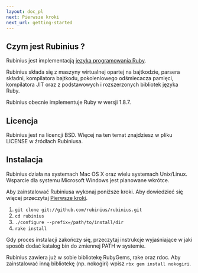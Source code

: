 ```yaml
---
layout: doc_pl
next: Pierwsze kroki
next_url: getting-started
---
```


## Czym jest Rubinius ?

Rubinius jest implementacją [języka programowania Ruby](http://ruby-lang.org).

Rubinius składa się z maszyny wirtualnej opartej na bajtkodzie,
parsera składni, kompilatora bajtkodu, pokoleniowego odśmiecacza
pamięci, kompilatora JIT oraz z podstawowych i rozszerzonych bibliotek
języka Ruby.

Rubinius obecnie implementuje Ruby w wersji 1.8.7.


## Licencja

Rubinius jest na licencji BSD. Więcej na ten temat znajdziesz w pliku
LICENSE w źródłach Rubiniusa.


## Instalacja

Rubinius działa na systemach Mac OS X oraz wielu systemach
Unix/Linux. Wsparcie dla systemu Microsoft Windows jest planowane wkrótce.

Aby zainstalować Rubiniusa wykonaj poniższe kroki. Aby dowiedzieć się
więcej przeczytaj [Pierwsze kroki](/doc/pl/getting-started/).

1. `git clone git://github.com/rubinius/rubinius.git`
1. `cd rubinius`
1. `./configure --prefix=/path/to/install/dir`
1. `rake install`

Gdy proces instalacji zakończy się, przeczytaj instrukcje wyjaśniające
w jaki sposób dodać katalog bin do zmiennej PATH w systemie.

Rubinius zawiera już w sobie bibliotekę RubyGems, rake oraz rdoc. Aby
zainstalować inną bibliotekę (np. nokogiri) wpisz `rbx gem install nokogiri`.
